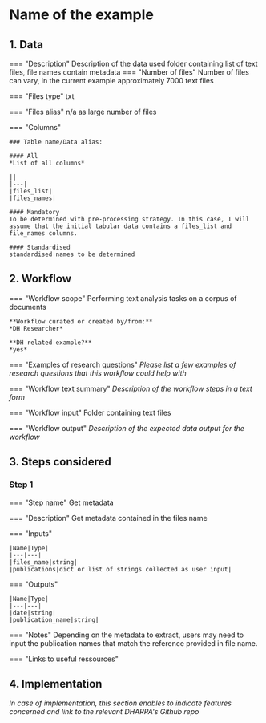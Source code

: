 
# Name of the example
## 1. Data
=== "Description"
    Description of the data used
    folder containing list of text files, file names contain metadata
=== "Number of files"
    Number of files can vary, in the current example approximately 7000 text files
    

=== "Files type"
    txt
    

=== "Files alias"
    n/a as large number of files
    
    

=== "Columns"
    
    ### Table name/Data alias: 
    
    #### All
    *List of all columns*

    ||
    |---|
    |files_list|
    |files_names|

    #### Mandatory
    To be determined with pre-processing strategy. In this case, I will assume that the initial tabular data contains a files_list and file_names columns.

    #### Standardised
    standardised names to be determined



## 2. Workflow

=== "Workflow scope"
    Performing text analysis tasks on a corpus of documents

    **Workflow curated or created by/from:** 
    *DH Researcher*
    
    **DH related example?**
    *yes*

=== "Examples of research questions"
    *Please list a few examples of research questions that this workflow could help with*

=== "Workflow text summary"
    *Description of the workflow steps in a text form*

=== "Workflow input"
    Folder containing text files

=== "Workflow output"
    *Description of the expected data output for the workflow*

## 3. Steps considered

### Step 1

=== "Step name"
    Get metadata
    

=== "Description"
    Get metadata contained in the files name

=== "Inputs"

    |Name|Type|
    |---|---|
    |files_name|string|
    |publications|dict or list of strings collected as user input|


=== "Outputs"

    |Name|Type|
    |---|---|
    |date|string|
    |publication_name|string|

=== "Notes"
    Depending on the metadata to extract, users may need to input the publication names that match the reference provided in file name.

=== "Links to useful ressources"
    



## 4. Implementation
*In case of implementation, this section enables to indicate features concerned and link to the relevant DHARPA's Github repo*
